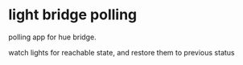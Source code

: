 # light bridge polling

polling app for hue bridge.

watch lights for reachable state,
and restore them to previous status

